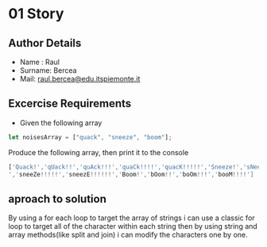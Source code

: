 # 01 Story

## Author Details

- Name : Raul
- Surname: Bercea
- Mail: raul.bercea@edu.itspiemonte.it

## Excercise Requirements

- Given the following array

```javascript
let noisesArray = ["quack", "sneeze", "boom"];
```

Produce the following array, then print it to the console

```javascript
['Quack!','qUack!!','quAck!!!','quaCk!!!!','quacK!!!!!','Sneeze!','sNeeze!!','snEeze!!!','sneEze!!!!
','sneeZe!!!!!','sneezE!!!!!!','Boom!','bOom!!','boOm!!!','booM!!!!']
```

## aproach to solution

By using a for each loop to target the array of strings i can use a classic for loop to target all of the character within each string then by using string and array methods(like split and join) i can modify the characters one by one.